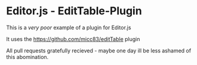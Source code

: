 # Editor.js - EditTable-Plugin

This is a *very poor* example of a plugin for Editor.js

It uses the https://github.com/micc83/editTable plugin

All pull requests gratefully recieved - maybe one day ill be less ashamed of this abomination.

